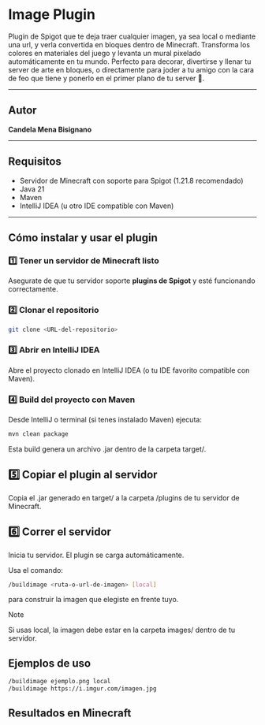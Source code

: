 # Image Plugin

Plugin de Spigot que te deja traer cualquier imagen, ya sea local o mediante una url, y verla convertida en bloques dentro de Minecraft.
Transforma los colores en materiales del juego y levanta un mural pixelado automáticamente en tu mundo.
Perfecto para decorar, divertirse y llenar tu server de arte en bloques, o directamente para joder a tu amigo con la cara de feo que tiene y ponerlo en el primer plano de tu server 👏.

---
## Autor
**Candela Mena Bisignano**

---

## Requisitos
- Servidor de Minecraft con soporte para Spigot (1.21.8 recomendado)
- Java 21
- Maven
- IntelliJ IDEA (u otro IDE compatible con Maven)

---

## Cómo instalar y usar el plugin

### 1️⃣ Tener un servidor de Minecraft listo
Asegurate de que tu servidor soporte **plugins de Spigot** y esté funcionando correctamente.

### 2️⃣ Clonar el repositorio
```bash
git clone <URL-del-repositorio>
```
### 3️⃣ Abrir en IntelliJ IDEA
Abre el proyecto clonado en IntelliJ IDEA (o tu IDE favorito compatible con Maven).

### 4️⃣ Build del proyecto con Maven
Desde IntelliJ o terminal (si tenes instalado Maven) ejecuta:
```bash
mvn clean package
```
Esta build genera un archivo .jar dentro de la carpeta target/.

## 5️⃣ Copiar el plugin al servidor
Copia el .jar generado en target/ a la carpeta /plugins de tu servidor de Minecraft.

## 6️⃣ Correr el servidor
Inicia tu servidor. El plugin se carga automáticamente.

Usa el comando:
```bash
/buildimage <ruta-o-url-de-imagen> [local]
```
para construir la imagen que elegiste en frente tuyo.

> [!NOTE] 
> Si usas local, la imagen debe estar en la carpeta images/ dentro de tu servidor.

## Ejemplos de uso

```bash
/buildimage ejemplo.png local 
/buildimage https://i.imgur.com/imagen.jpg
```

## Resultados en Minecraft
